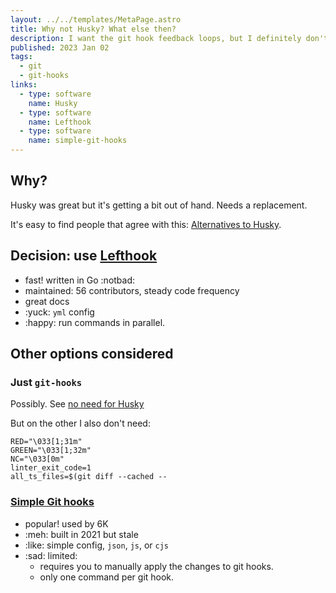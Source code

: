```yaml
---
layout: ../../templates/MetaPage.astro
title: Why not Husky? What else then?
description: I want the git hook feedback loops, but I definitely don't want to bring Husky into the package dependencies.
published: 2023 Jan 02
tags:
  - git
  - git-hooks
links:
  - type: software
    name: Husky
  - type: software
    name: Lefthook
  - type: software
    name: simple-git-hooks
---
```


## Why?

Husky was great but it's getting a bit out of hand. Needs a replacement.

It's easy to find people that agree with this: [Alternatives to Husky](https://www.reddit.com/r/node/comments/mgaa3a/alternative_to_husky/).

## Decision: use [Lefthook](https://github.com/evilmartians/lefthook)

- fast! written in Go :notbad:
- maintained: 56 contributors, steady code frequency
- great docs
- :yuck: `yml` config
- :happy: run commands in parallel.

## Other options considered

### Just `git-hooks`

Possibly. See [no need for Husky](https://dev.to/krzysztofkaczy9/do-you-really-need-husky-247b)

But on the other I also don't need:

```
RED="\033[1;31m"
GREEN="\033[1;32m"
NC="\033[0m"
linter_exit_code=1
all_ts_files=$(git diff --cached --
```

### [Simple Git hooks](https://github.com/toplenboren/simple-git-hooks)

- popular! used by 6K
- :meh: built in 2021 but stale
- :like: simple config, `json`, `js`, or `cjs`
- :sad: limited:
  - requires you to manually apply the changes to git hooks.
  - only one command per git hook.
